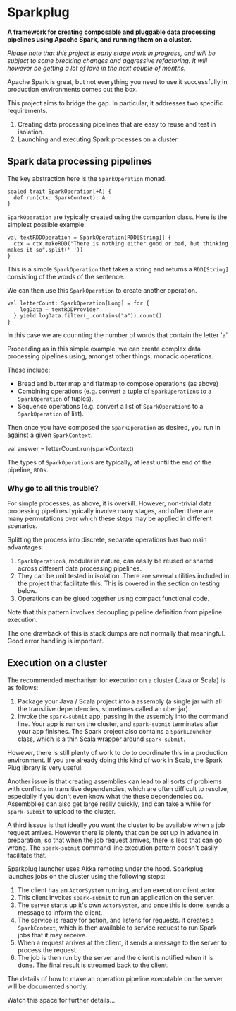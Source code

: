 # Sparkplug

**A framework for creating composable and pluggable data processing pipelines using Apache Spark, and running them on a cluster.**

*Please note that this project is early stage work in progress, and will be subject to some breaking changes and aggressive refactoring. It will however be getting a lot of love in the next couple of months.*

Apache Spark is great, but not everything you need to use it successfully in production environments comes out the box.

This project aims to bridge the gap. In particular, it addresses two specific requirements.

1. Creating data processing pipelines that are easy to reuse and test in isolation.
2. Launching and executing Spark processes on a cluster. 

## Spark data processing pipelines

The key abstraction here is the `SparkOperation` monad.

```
sealed trait SparkOperation[+A] {
  def run(ctx: SparkContext): A
}
```

`SparkOperation` are typically created using the companion class. Here is the simplest possible example:

```
val textRDDOperation = SparkOperation[RDD[String]] {
  ctx ⇒ ctx.makeRDD("There is nothing either good or bad, but thinking makes it so".split(' '))
}
```

This is a simple `SparkOperation` that takes a string and returns a `RDD[String]` consisting of the words of the sentence.

We can then use this `SparkOperation` to create another operation.

```
val letterCount: SparkOperation[Long] = for {
    logData ← textRDDProvider
  } yield logData.filter(_.contains("a")).count()
}
```

In this case we are counnting the number of words that contain the letter 'a'.

Proceeding as in this simple example, we can create complex data processing pipelines using, amongst other things, monadic operations. 

These include:

* Bread and butter map and flatmap to compose operations (as above)
* Combining operations (e.g. convert a tuple of `SparkOperation`s to a `SparkOperation` of tuples).
* Sequence operations (e.g. convert a list of `SparkOperation`s to a `SparkOperation` of list). 

Then once you have composed the `SparkOperation` as desired, you run in against a given `SparkContext`.

val answer = letterCount.run(sparkContext)

The types of `SparkOperation`s are typically, at least until the end of the pipeline, `RDD`s.

### Why go to all this trouble?

For simple processes, as above, it is overkill. However, non-trivial data processing pipelines typically involve many stages, and often there are many permutations over which these steps may be applied in different scenarios. 

Splitting the process into discrete, separate operations has two main advantages:

1. `SparkOperation`s, modular in nature, can easily be reused or shared across different data processing pipelines.
2. They can be unit tested in isolation. There are several utilities included in the project that facilitate this. This is covered in the section on testing below.
3. Operations can be glued together using compact functional code.

Note that this pattern involves decoupling pipeline definition from pipeline execution. 

The one drawback of this is stack dumps are not normally that meaningful. Good error handling is important.

## Execution on a cluster

The recommended mechanism for execution on a cluster (Java or Scala) is as follows:

1. Package your Java / Scala project into a assembly (a single jar with all the transitive dependencies, sometimes called an uber jar).
2. Invoke the `spark-submit` app, passing in the assembly into the command line. Your app is run on the cluster, and `spark-submit` terminates after your app finishes. The Spark project also contains a `SparkLauncher` class, which is a thin Scala wrapper around `spark-submit`.

However, there is still plenty of work to do to coordinate this in a production environment. If you are already doing this kind of work in Scala, the Spark Plug library is very useful.

Another issue is that creating assemblies can lead to all sorts of problems with conflicts in transitive dependencies, which are often difficult to resolve, especially if you don't even know what the these dependencies do. Assembblies can also get large really quickly, and can take a while for `spark-submit` to upload to the cluster.

A third isssue is that ideally you want the cluster to be available when a job request arrives. However there is plenty that can be set up in advance in preparation, so that when the job request arrives, there is less that can go wrong. The `spark-submit` command line execution pattern doesn't easily facilitate that.

Sparkplug launcher uses Akka remoting under the hood. Sparkplug launches jobs on the cluster using the following steps:

1. The client has an `ActorSystem` running, and an execution client actor.
2. This client invokes `spark-submit` to run an application on the server.
3. The server starts up it's own `ActorSystem`, and once this is done, sends a message to inform the client.
4. The service is ready for action, and listens for requests. It creates a `SparkContext`, which is then available to service request to run Spark jobs that it may receive.
5. When a request arrives at the client, it sends a message to the server to process the request.
6. The job is then run by the server and the client is notified when it is done. The final result is streamed back to the client.

The details of how to make an operation pipeline executable on the server will be documented shortly.

Watch this space for further details...
